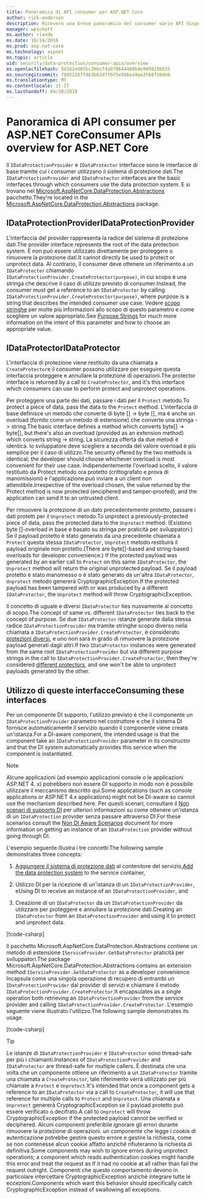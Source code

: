 ```yaml
---
title: Panoramica di API consumer per ASP.NET Core
author: rick-anderson
description: Ricevere una breve panoramica del consumer varie API disponibili all'interno della libreria di protezione dei dati di ASP.NET Core.
manager: wpickett
ms.author: riande
ms.date: 10/14/2016
ms.prod: asp.net-core
ms.technology: aspnet
ms.topic: article
uid: security/data-protection/consumer-apis/overview
ms.openlocfilehash: 5d161ed8fbc39bcf4a970644480b4e909810b555
ms.sourcegitcommit: f8852267f463b62d7f975e56bea9aa3f68fbbdeb
ms.translationtype: MT
ms.contentlocale: it-IT
ms.lasthandoff: 04/10/2018
---
```

# <a name="consumer-apis-overview-for-aspnet-core"></a><span data-ttu-id="50bda-103">Panoramica di API consumer per ASP.NET Core</span><span class="sxs-lookup"><span data-stu-id="50bda-103">Consumer APIs overview for ASP.NET Core</span></span>

<span data-ttu-id="50bda-104">Il `IDataProtectionProvider` e `IDataProtector` interfacce sono le interfacce di base tramite cui i consumer utilizzano il sistema di protezione dati.</span><span class="sxs-lookup"><span data-stu-id="50bda-104">The `IDataProtectionProvider` and `IDataProtector` interfaces are the basic interfaces through which consumers use the data protection system.</span></span> <span data-ttu-id="50bda-105">E si trovano nel [Microsoft.AspNetCore.DataProtection.Abstractions](https://www.nuget.org/packages/Microsoft.AspNetCore.DataProtection.Abstractions/) pacchetto.</span><span class="sxs-lookup"><span data-stu-id="50bda-105">They're located in the [Microsoft.AspNetCore.DataProtection.Abstractions](https://www.nuget.org/packages/Microsoft.AspNetCore.DataProtection.Abstractions/) package.</span></span>

## <a name="idataprotectionprovider"></a><span data-ttu-id="50bda-106">IDataProtectionProvider</span><span class="sxs-lookup"><span data-stu-id="50bda-106">IDataProtectionProvider</span></span>

<span data-ttu-id="50bda-107">L'interfaccia del provider rappresenta la radice del sistema di protezione dati.</span><span class="sxs-lookup"><span data-stu-id="50bda-107">The provider interface represents the root of the data protection system.</span></span> <span data-ttu-id="50bda-108">E non può essere utilizzato direttamente per proteggere o rimuovere la protezione dati.</span><span class="sxs-lookup"><span data-stu-id="50bda-108">It cannot directly be used to protect or unprotect data.</span></span> <span data-ttu-id="50bda-109">Al contrario, il consumer deve ottenere un riferimento a un `IDataProtector` chiamando `IDataProtectionProvider.CreateProtector(purpose)`, in cui scopo è una stringa che descrive il caso di utilizzo previsto di consumer.</span><span class="sxs-lookup"><span data-stu-id="50bda-109">Instead, the consumer must get a reference to an `IDataProtector` by calling `IDataProtectionProvider.CreateProtector(purpose)`, where purpose is a string that describes the intended consumer use case.</span></span> <span data-ttu-id="50bda-110">Vedere [scopo stringhe](xref:security/data-protection/consumer-apis/purpose-strings) per molte più informazioni allo scopo di questo parametro e come scegliere un valore appropriato.</span><span class="sxs-lookup"><span data-stu-id="50bda-110">See [Purpose Strings](xref:security/data-protection/consumer-apis/purpose-strings) for much more information on the intent of this parameter and how to choose an appropriate value.</span></span>

## <a name="idataprotector"></a><span data-ttu-id="50bda-111">IDataProtector</span><span class="sxs-lookup"><span data-stu-id="50bda-111">IDataProtector</span></span>

<span data-ttu-id="50bda-112">L'interfaccia di protezione viene restituito da una chiamata a `CreateProtector`e il consumer possono utilizzare per eseguire questa interfaccia proteggere e annullare la protezione di operazioni.</span><span class="sxs-lookup"><span data-stu-id="50bda-112">The protector interface is returned by a call to `CreateProtector`, and it's this interface which consumers can use to perform protect and unprotect operations.</span></span>

<span data-ttu-id="50bda-113">Per proteggere una parte dei dati, passare i dati per il `Protect` metodo.</span><span class="sxs-lookup"><span data-stu-id="50bda-113">To protect a piece of data, pass the data to the `Protect` method.</span></span> <span data-ttu-id="50bda-114">L'interfaccia di base definisce un metodo che converte di byte [] -> byte [], ma è anche un overload (fornito come un metodo di estensione) che converte una stringa -> string.</span><span class="sxs-lookup"><span data-stu-id="50bda-114">The basic interface defines a method which converts byte[] -> byte[], but there's also an overload (provided as an extension method) which converts string -> string.</span></span> <span data-ttu-id="50bda-115">La sicurezza offerta da due metodi è identica. lo sviluppatore deve scegliere a seconda del valore overload è più semplice per il caso di utilizzo.</span><span class="sxs-lookup"><span data-stu-id="50bda-115">The security offered by the two methods is identical; the developer should choose whichever overload is most convenient for their use case.</span></span> <span data-ttu-id="50bda-116">Indipendentemente l'overload scelto, il valore restituito da Protect metodo ora protetto (crittografato e prova di manomissioni) e l'applicazione può inviare a un client non attendibile.</span><span class="sxs-lookup"><span data-stu-id="50bda-116">Irrespective of the overload chosen, the value returned by the Protect method is now protected (enciphered and tamper-proofed), and the application can send it to an untrusted client.</span></span>

<span data-ttu-id="50bda-117">Per rimuovere la protezione di un dato precedentemente protetto, passare i dati protetti per il `Unprotect` metodo.</span><span class="sxs-lookup"><span data-stu-id="50bda-117">To unprotect a previously-protected piece of data, pass the protected data to the `Unprotect` method.</span></span> <span data-ttu-id="50bda-118">(Esistono byte []-overload in base e basato su stringa per praticità per sviluppatori.) Se il payload protetto è stato generato da una precedente chiamata a `Protect` questa stessa `IDataProtector`, `Unprotect` metodo restituirà il payload originale non protetto.</span><span class="sxs-lookup"><span data-stu-id="50bda-118">(There are byte[]-based and string-based overloads for developer convenience.) If the protected payload was generated by an earlier call to `Protect` on this same `IDataProtector`, the `Unprotect` method will return the original unprotected payload.</span></span> <span data-ttu-id="50bda-119">Se il payload protetto è stato manomesso o è stato generato da un'altra `IDataProtector`, `Unprotect` metodo genererà CryptographicException.</span><span class="sxs-lookup"><span data-stu-id="50bda-119">If the protected payload has been tampered with or was produced by a different `IDataProtector`, the `Unprotect` method will throw CryptographicException.</span></span>

<span data-ttu-id="50bda-120">Il concetto di uguale e diversi `IDataProtector` ties nuovamente al concetto di scopo.</span><span class="sxs-lookup"><span data-stu-id="50bda-120">The concept of same vs. different `IDataProtector` ties back to the concept of purpose.</span></span> <span data-ttu-id="50bda-121">Se due `IDataProtector` istanze generate dalla stessa radice `IDataProtectionProvider` ma tramite stringhe scopo diverso nella chiamata a `IDataProtectionProvider.CreateProtector`, è considerato [protezioni diversi](xref:security/data-protection/consumer-apis/purpose-strings), e uno non sarà in grado di rimuovere la protezione payload generati dagli altri.</span><span class="sxs-lookup"><span data-stu-id="50bda-121">If two `IDataProtector` instances were generated from the same root `IDataProtectionProvider` but via different purpose strings in the call to `IDataProtectionProvider.CreateProtector`, then they're considered [different protectors](xref:security/data-protection/consumer-apis/purpose-strings), and one won't be able to unprotect payloads generated by the other.</span></span>

## <a name="consuming-these-interfaces"></a><span data-ttu-id="50bda-122">Utilizzo di queste interfacce</span><span class="sxs-lookup"><span data-stu-id="50bda-122">Consuming these interfaces</span></span>

<span data-ttu-id="50bda-123">Per un componente DI supporto, l'utilizzo previsto è che il componente un `IDataProtectionProvider` parametro nel costruttore e che il sistema DI fornisce automaticamente il servizio quando il componente viene creata un'istanza.</span><span class="sxs-lookup"><span data-stu-id="50bda-123">For a DI-aware component, the intended usage is that the component take an `IDataProtectionProvider` parameter in its constructor and that the DI system automatically provides this service when the component is instantiated.</span></span>

> [!NOTE]
> <span data-ttu-id="50bda-124">Alcune applicazioni (ad esempio applicazioni console o le applicazioni ASP.NET 4. x) potrebbero non essere DI supporto in modo non è possibile utilizzare il meccanismo descritto qui.</span><span class="sxs-lookup"><span data-stu-id="50bda-124">Some applications (such as console applications or ASP.NET 4.x applications) might not be DI-aware so cannot use the mechanism described here.</span></span> <span data-ttu-id="50bda-125">Per questi scenari, consultare il [Non scenari di supporto DI](xref:security/data-protection/configuration/non-di-scenarios) per ulteriori informazioni su come ottenere un'istanza di un `IDataProtection` provider senza passare attraverso DI.</span><span class="sxs-lookup"><span data-stu-id="50bda-125">For these scenarios consult the [Non DI Aware Scenarios](xref:security/data-protection/configuration/non-di-scenarios) document for more information on getting an instance of an `IDataProtection` provider without going through DI.</span></span>

<span data-ttu-id="50bda-126">L'esempio seguente illustra i tre concetti:</span><span class="sxs-lookup"><span data-stu-id="50bda-126">The following sample demonstrates three concepts:</span></span>

1. <span data-ttu-id="50bda-127">[Aggiungere il sistema di protezione dati](xref:security/data-protection/configuration/overview) al contenitore del servizio,</span><span class="sxs-lookup"><span data-stu-id="50bda-127">[Add the data protection system](xref:security/data-protection/configuration/overview) to the service container,</span></span>

2. <span data-ttu-id="50bda-128">Utilizzo DI per la ricezione di un'istanza di un `IDataProtectionProvider`, e</span><span class="sxs-lookup"><span data-stu-id="50bda-128">Using DI to receive an instance of an `IDataProtectionProvider`, and</span></span>

3. <span data-ttu-id="50bda-129">Creazione di un `IDataProtector` da un `IDataProtectionProvider` da utilizzare per proteggere e annullare la protezione dati.</span><span class="sxs-lookup"><span data-stu-id="50bda-129">Creating an `IDataProtector` from an `IDataProtectionProvider` and using it to protect and unprotect data.</span></span>

[!code-csharp[](../using-data-protection/samples/protectunprotect.cs?highlight=26,34,35,36,37,38,39,40)]

<span data-ttu-id="50bda-130">Il pacchetto Microsoft.AspNetCore.DataProtection.Abstractions contiene un metodo di estensione `IServiceProvider.GetDataProtector` praticità per sviluppatori.</span><span class="sxs-lookup"><span data-stu-id="50bda-130">The package Microsoft.AspNetCore.DataProtection.Abstractions contains an extension method `IServiceProvider.GetDataProtector` as a developer convenience.</span></span> <span data-ttu-id="50bda-131">Incapsula come una singola operazione di recupero di entrambi un `IDataProtectionProvider` dal provider di servizi e chiamare il metodo `IDataProtectionProvider.CreateProtector`.</span><span class="sxs-lookup"><span data-stu-id="50bda-131">It encapsulates as a single operation both retrieving an `IDataProtectionProvider` from the service provider and calling `IDataProtectionProvider.CreateProtector`.</span></span> <span data-ttu-id="50bda-132">L'esempio seguente viene illustrato l'utilizzo.</span><span class="sxs-lookup"><span data-stu-id="50bda-132">The following sample demonstrates its usage.</span></span>

[!code-csharp[](./overview/samples/getdataprotector.cs?highlight=15)]

>[!TIP]
> <span data-ttu-id="50bda-133">Le istanze di `IDataProtectionProvider` e `IDataProtector` sono thread-safe per più i chiamanti.</span><span class="sxs-lookup"><span data-stu-id="50bda-133">Instances of `IDataProtectionProvider` and `IDataProtector` are thread-safe for multiple callers.</span></span> <span data-ttu-id="50bda-134">È destinata che una volta che un componente ottiene un riferimento a un `IDataProtector` tramite una chiamata a `CreateProtector`, tale riferimento verrà utilizzato per più chiamate a `Protect` e `Unprotect`.</span><span class="sxs-lookup"><span data-stu-id="50bda-134">It's intended that once a component gets a reference to an `IDataProtector` via a call to `CreateProtector`, it will use that reference for multiple calls to `Protect` and `Unprotect`.</span></span> <span data-ttu-id="50bda-135">Una chiamata a `Unprotect` genererà CryptographicException se il payload protetto può essere verificato o decifrato.</span><span class="sxs-lookup"><span data-stu-id="50bda-135">A call to `Unprotect` will throw CryptographicException if the protected payload cannot be verified or deciphered.</span></span> <span data-ttu-id="50bda-136">Alcuni componenti preferibile ignorare gli errori durante rimuovere la protezione di operazioni. un componente che legge i cookie di autenticazione potrebbe gestire questo errore e gestire la richiesta, come se non contenesse alcun cookie affatto anziché rifiuteranno la richiesta di definitiva.</span><span class="sxs-lookup"><span data-stu-id="50bda-136">Some components may wish to ignore errors during unprotect operations; a component which reads authentication cookies might handle this error and treat the request as if it had no cookie at all rather than fail the request outright.</span></span> <span data-ttu-id="50bda-137">Componenti che questo comportamento devono in particolare intercettare CryptographicException anziché integrare tutte le eccezioni.</span><span class="sxs-lookup"><span data-stu-id="50bda-137">Components which want this behavior should specifically catch CryptographicException instead of swallowing all exceptions.</span></span>
